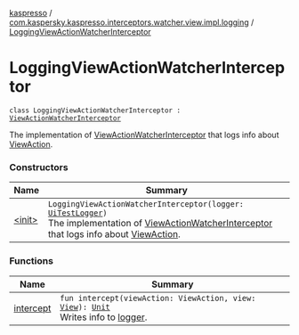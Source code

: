 [kaspresso](../../index.md) / [com.kaspersky.kaspresso.interceptors.watcher.view.impl.logging](../index.md) / [LoggingViewActionWatcherInterceptor](./index.md)

# LoggingViewActionWatcherInterceptor

`class LoggingViewActionWatcherInterceptor : `[`ViewActionWatcherInterceptor`](../../com.kaspersky.kaspresso.interceptors.watcher.view/-view-action-watcher-interceptor/index.md)

The implementation of [ViewActionWatcherInterceptor](../../com.kaspersky.kaspresso.interceptors.watcher.view/-view-action-watcher-interceptor/index.md) that logs info about [ViewAction](#).

### Constructors

| Name | Summary |
|---|---|
| [&lt;init&gt;](-init-.md) | `LoggingViewActionWatcherInterceptor(logger: `[`UiTestLogger`](../../com.kaspersky.kaspresso.logger/-ui-test-logger.md)`)`<br>The implementation of [ViewActionWatcherInterceptor](../../com.kaspersky.kaspresso.interceptors.watcher.view/-view-action-watcher-interceptor/index.md) that logs info about [ViewAction](#). |

### Functions

| Name | Summary |
|---|---|
| [intercept](intercept.md) | `fun intercept(viewAction: ViewAction, view: `[`View`](https://developer.android.com/reference/android/view/View.html)`): `[`Unit`](https://kotlinlang.org/api/latest/jvm/stdlib/kotlin/-unit/index.html)<br>Writes info to [logger](#). |
